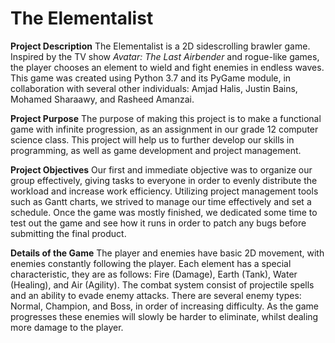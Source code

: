 # The Elementalist
**Project Description**
The Elementalist is a 2D sidescrolling brawler game. Inspired by the TV show _Avatar: The Last Airbender_ and rogue-like games, the player chooses an element to wield and fight enemies in endless waves. This game was created using Python 3.7 and its PyGame module, in collaboration with several other individuals: Amjad Halis, Justin Bains, Mohamed Sharaawy, and Rasheed Amanzai. 

**Project Purpose**
The purpose of making this project is to make a functional game with infinite progression, as an assignment in our grade 12 computer science class. This project will help us to further develop our skills in programming, as well as game development and project management.

**Project Objectives**
Our first and immediate objective was to organize our group effectively, giving tasks to everyone in order to evenly distribute the workload and increase work efficiency. Utilizing project management tools such as Gantt charts, we strived to manage our time effectively and set a schedule. Once the game was mostly finished, we dedicated some time to test out the game and see how it runs in order to patch any bugs before submitting the final product.

**Details of the Game**
The player and enemies have basic 2D movement, with enemies constantly following the player. Each element has a special characteristic, they are as follows: Fire (Damage), Earth (Tank), Water (Healing), and Air (Agility). The combat system consist of projectile spells and an ability to evade enemy attacks. There are several enemy types: Normal, Champion, and Boss, in order of increasing difficulty. As the game progresses these enemies will slowly be harder to eliminate, whilst dealing more damage to the player.
